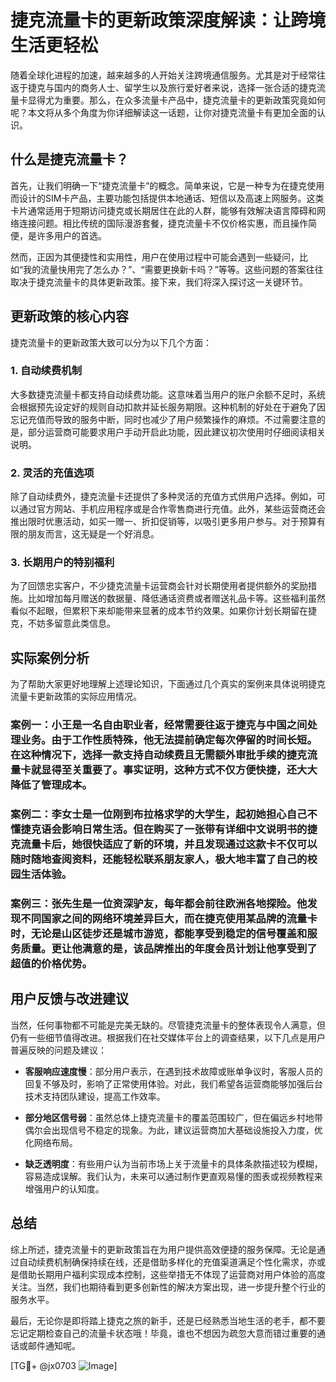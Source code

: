 # 捷克流量卡的更新政策深度解读：让跨境生活更轻松

随着全球化进程的加速，越来越多的人开始关注跨境通信服务。尤其是对于经常往返于捷克与国内的商务人士、留学生以及旅行爱好者来说，选择一张合适的捷克流量卡显得尤为重要。那么，在众多流量卡产品中，捷克流量卡的更新政策究竟如何呢？本文将从多个角度为你详细解读这一话题，让你对捷克流量卡有更加全面的认识。

## 什么是捷克流量卡？

首先，让我们明确一下“捷克流量卡”的概念。简单来说，它是一种专为在捷克使用而设计的SIM卡产品，主要功能包括提供本地通话、短信以及高速上网服务。这类卡片通常适用于短期访问捷克或长期居住在此的人群，能够有效解决语言障碍和网络连接问题。相比传统的国际漫游套餐，捷克流量卡不仅价格实惠，而且操作简便，是许多用户的首选。

然而，正因为其便捷性和实用性，用户在使用过程中可能会遇到一些疑问，比如“我的流量快用完了怎么办？”、“需要更换新卡吗？”等等。这些问题的答案往往取决于捷克流量卡的具体更新政策。接下来，我们将深入探讨这一关键环节。

## 更新政策的核心内容

捷克流量卡的更新政策大致可以分为以下几个方面：

### 1. 自动续费机制
大多数捷克流量卡都支持自动续费功能。这意味着当用户的账户余额不足时，系统会根据预先设定好的规则自动扣款并延长服务期限。这种机制的好处在于避免了因忘记充值而导致的服务中断，同时也减少了用户频繁操作的麻烦。不过需要注意的是，部分运营商可能要求用户手动开启此功能，因此建议初次使用时仔细阅读相关说明。

### 2. 灵活的充值选项
除了自动续费外，捷克流量卡还提供了多种灵活的充值方式供用户选择。例如，可以通过官方网站、手机应用程序或是合作零售商进行充值。此外，某些运营商还会推出限时优惠活动，如买一赠一、折扣促销等，以吸引更多用户参与。对于预算有限的朋友而言，这无疑是一个好消息。

### 3. 长期用户的特别福利
为了回馈忠实客户，不少捷克流量卡运营商会针对长期使用者提供额外的奖励措施。比如增加每月赠送的数据量、降低通话资费或者赠送礼品卡等。这些福利虽然看似不起眼，但累积下来却能带来显著的成本节约效果。如果你计划长期留在捷克，不妨多留意此类信息。

## 实际案例分析

为了帮助大家更好地理解上述理论知识，下面通过几个真实的案例来具体说明捷克流量卡更新政策的实际应用情况。

### 案例一：小王是一名自由职业者，经常需要往返于捷克与中国之间处理业务。由于工作性质特殊，他无法提前确定每次停留的时间长短。在这种情况下，选择一款支持自动续费且无需额外审批手续的捷克流量卡就显得至关重要了。事实证明，这种方式不仅方便快捷，还大大降低了管理成本。

### 案例二：李女士是一位刚到布拉格求学的大学生，起初她担心自己不懂捷克语会影响日常生活。但在购买了一张带有详细中文说明书的捷克流量卡后，她很快适应了新的环境，并且发现通过这款卡不仅可以随时随地查阅资料，还能轻松联系朋友家人，极大地丰富了自己的校园生活体验。

### 案例三：张先生是一位资深驴友，每年都会前往欧洲各地探险。他发现不同国家之间的网络环境差异巨大，而在捷克使用某品牌的流量卡时，无论是山区徒步还是城市游览，都能享受到稳定的信号覆盖和服务质量。更让他满意的是，该品牌推出的年度会员计划让他享受到了超值的价格优势。

## 用户反馈与改进建议

当然，任何事物都不可能是完美无缺的。尽管捷克流量卡的整体表现令人满意，但仍有一些细节值得改进。根据我们在社交媒体平台上的调查结果，以下几点是用户普遍反映的问题及建议：

- **客服响应速度慢**：部分用户表示，在遇到技术故障或账单争议时，客服人员的回复不够及时，影响了正常使用体验。对此，我们希望各运营商能够加强后台技术支持团队建设，提高工作效率。
  
- **部分地区信号弱**：虽然总体上捷克流量卡的覆盖范围较广，但在偏远乡村地带偶尔会出现信号不稳定的现象。为此，建议运营商加大基础设施投入力度，优化网络布局。
  
- **缺乏透明度**：有些用户认为当前市场上关于流量卡的具体条款描述较为模糊，容易造成误解。我们认为，未来可以通过制作更直观易懂的图表或视频教程来增强用户的认知度。

## 总结

综上所述，捷克流量卡的更新政策旨在为用户提供高效便捷的服务保障。无论是通过自动续费机制确保持续在线，还是借助多样化的充值渠道满足个性化需求，亦或是借助长期用户福利实现成本控制，这些举措无不体现了运营商对用户体验的高度关注。当然，我们也期待看到更多创新性的解决方案出现，进一步提升整个行业的服务水平。

最后，无论你是即将踏上捷克之旅的新手，还是已经熟悉当地生活的老手，都不要忘记定期检查自己的流量卡状态哦！毕竟，谁也不想因为疏忽大意而错过重要的通话或邮件通知呢。

[TG💪+ @jx0703 ![Image](https://github.com/user-attachments/assets/dbca1d08-cadb-493c-b0ec-ad6f7a83f270)]